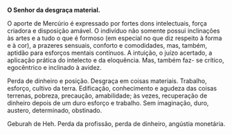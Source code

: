 **O Senhor da desgraça material.**

  

O aporte de Mercúrio é expressado por fortes dons intelectuais, força criadora
e disposição amável. O indivíduo não somente possui inclinações às artes e a
tudo o que é formoso (em especial no que diz respeito à forma e à cor), a
prazeres sensuais, conforto e comodidades, mas, também, aptidão para esforços
mentais contínuos. A intuição, o juízo acertado, a aplicação prática do
intelecto e da eloquência. Mas, também faz- se crítico, egocêntrico e
inclinado à avidez.

  

Perda de dinheiro e posição. Desgraça em coisas materiais. Trabalho, esforço,
cultivo da terra. Edificação, conhecimento e agudeza das coisas terrenas,
pobreza, precaução, amabilidade; às vezes, recuperação de dinheiro depois de
um duro esforço e trabalho. Sem imaginação, duro, austero, determinado,
obstinado.

  

Geburah de Heh. Perda da profissão, perda de dinheiro, angústia monetária.

  

